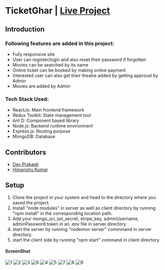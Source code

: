 # TicketGhar  | [Live Project](https://ticket-ghar-mern.netlify.app/)

## Introduction
### Following features are added in this project:
+ Fully responsive site
+ User can register/login and also reset their password if forgotten
+ Movies can be searched by its name
+ Online ticket can be booked by making online payment 
+ Interested user can also get their theatre added by getting approval by Admin
+ Movies are added by Admin

### Tech Stack Used:
+ ReactJs: Main frontend framework
+ Redux Toolkit: State management tool
+ Ant D: Component based library
+ Node.js: Backend runtime environment
+ Express.js: Routing purpose
+ MongoDB: Database 

## Contributors
+ [Dev Prakash](https://github.com/devprakashdp2021)
+ [Himanshu Kumar](https://github.com/agarwalhimanshugaya)
## Setup
1. Clone the project in your system and head to the directory where you saved the project.
2. Install "node modules" in server as well as client directory by running "npm install" in the corresponding location path.
3. Add your mongo_uri, jwt_secret, stripe_key, adminUsername, adminPassword token in an .env file in server directory.
4. start the server by running "nodemon server" commmand in server directory.
5. start the client side by running "npm start" command in client directory.

#### ScreenShot 
![1](https://github.com/devprakashdp2021/Ticket-Ghar/assets/97429564/215d1735-3a04-4fd8-970c-c559a984d219)
![2](https://github.com/devprakashdp2021/Ticket-Ghar/assets/97429564/2e170661-d3b8-4c55-a5cf-37a1619ebc8b)
![3](https://github.com/devprakashdp2021/Ticket-Ghar/assets/97429564/bbb4ae88-fb6f-4c8d-ba5e-9b7894d7e6c8)
![6](https://github.com/devprakashdp2021/Ticket-Ghar/assets/97429564/ea0a38d9-1844-4e0b-a94a-125c46a43ec2)
![4](https://github.com/devprakashdp2021/Ticket-Ghar/assets/97429564/f488d6d3-d19f-4a06-827b-9ec7c21e8e0c)
![5](https://github.com/devprakashdp2021/Ticket-Ghar/assets/97429564/7b3d991b-e0fc-4f06-9ac5-a25146a98cc8)
![7](https://github.com/devprakashdp2021/Ticket-Ghar/assets/97429564/2026ae6a-c5de-4902-9b8b-7404c9c68fd9)
![8](https://github.com/devprakashdp2021/Ticket-Ghar/assets/97429564/df67aca7-db9f-440f-b0e2-09c3dff02a06)
![9](https://github.com/devprakashdp2021/Ticket-Ghar/assets/97429564/5a99fbc2-d579-4d04-bc1a-7d328313e023)







